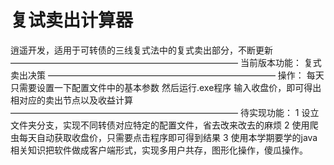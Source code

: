 # 复试卖出计算器
逍遥开发，适用于可转债的三线复式法中的复式卖出部分，不断更新
——————————————————————————
当前版本功能：
复式卖出决策
——————————————————————————
操作：
每天只需要设置一下配置文件中的基本参数
然后运行.exe程序
输入收盘价，即可得出相对应的卖出节点以及收益计算
——————————————————————————
待实现功能：
1 设立文件夹分支，实现不同转债对应特定的配置文件，省去改来改去的麻烦
2 使用爬虫每天自动获取收盘价，只需要点击程序即可得到结果
3 使用本学期要学的java相关知识把软件做成客户端形式，实现多用户共存，图形化操作，傻瓜操作。
